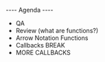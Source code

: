 ---- Agenda ----
- QA
- Review (what are functions?)
- Arrow Notation Functions
- Callbacks
BREAK
- MORE CALLBACKS
